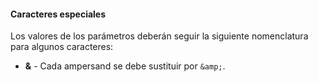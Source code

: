 
#### **Caracteres especiales**


Los valores de los parámetros deberán seguir la siguiente nomenclatura para algunos caracteres: 
* **&** - Cada ampersand se debe sustituir por `&amp;`.
